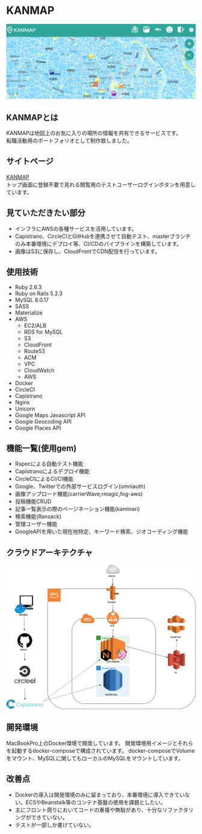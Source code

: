 # KANMAP
![README_KANMAP](./app/assets/images/README2.png)
 
## KANMAPとは

KANMAPは地図上のお気に入りの場所の情報を共有できるサービスです。<br>
転職活動用のポートフォリオとして制作致しました。<br>

## サイトページ
[KANMAP](https://kan-map.com)　<br>
トップ画面に登録不要で見れる閲覧用のテストユーザーログインボタンを用意しています。<br>

## 見ていただきたい部分
* インフラにAWSの各種サービスを活用しています。<br>
* Capistrano、CircleCIとGitHubを連携させて自動テスト、masterブランチのみ本番環境にデプロイ等、CI/CDのパイプラインを構築しています。
* 画像はS3に保存し、CloudFrontでCDN配信を行っています。<br>
 
## 使用技術
* Ruby 2.6.3<br>
* Ruby on Rails 5.2.3<br>
* MySQL 8.0.17<br>
* SASS<br>
* Materialize<br>
* AWS<br>
  * EC2/ALB<br>
  * RDS for MySQL<br>
  * S3<br>
  * CloudFront<br>
  * Route53<br>
  * ACM<br>
  * VPC<br>
  * CloudWatch<br>
  * AWS<br>
* Docker<br>
* CircleCI<br>
* Capistrano<br>
* Nginx<br>
* Unicorn<br>
* Google Maps Javascript API<br>
* Google Geocoding API<br>
* Google Places API<br>


## 機能一覧(使用gem)
* Rspecによる自動テスト機能
* Capistranoによるデプロイ機能
* CircleCIによるCI/CI機能
* Google、Twitterでの外部サービスログイン(omniauth)<br>
* 画像アップロード機能(carrierWave,rmagic,fog-aws)<br>
* 投稿機能CRUD<br>
* 記事一覧表示の際のページネーション機能(kaminari)<br>
* 検索機能(Ransack)<br>
* 管理ユーザー機能
* GoogleAPIを用いた現在地特定、キーワード検索、ジオコーディング機能<br>
 
## クラウドアーキテクチャ
![README_Architecutre](./app/assets/images/CloudArchitecture.png)
 
## 開発環境
MacBookPro上のDocker環境で開発しています。 開発環境用イメージとそれらを起動するdocker-composeで構成されています。 docker-composeでVolumeをマウント、MySQLに関してもローカルのMySQLをマウントしています。<br>


## 改善点
* Dockerの導入は開発環境のみに留まっており、本番環境に導入できていない。ECSやBeanstalk等のコンテナ基盤の使用を課題としたい。
* 主にフロント周りにおいてコードの重複や無駄があり、十分なリファクタリングができていない。
* テストが一部しか書けていない。